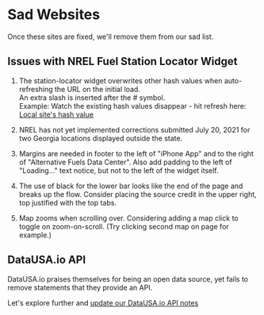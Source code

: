 # Sad Websites

Once these sites are fixed, we'll remove them from our sad list.

## Issues with NREL Fuel Station Locator Widget

1. The station-locator widget overwrites other hash values when auto-refreshing the URL on the initial load.  
An extra slash is inserted after the # symbol.  
Example: Watch the existing hash values disappear - hit refresh here:  <a href="../nrel/#show=vehicles">Local site's hash value</a>

2. NREL has not yet implemented corrections submitted July 20, 2021 for two Georgia locations displayed outside the state.

3. Margins are needed in footer to the left of "iPhone App" and to the right of "Alternative Fuels Data Center". Also add padding to the left of "Loading..." text notice, but not to the left of the widget itself.   

4. The use of black for the lower bar looks like the end of the page and breaks up the flow. Consider placing the source credit in the upper right, top justified with the top tabs.  

5. Map zooms when scrolling over. Considering adding a map click to toggle on zoom-on-scroll. (Try clicking second map on page for example.)

## DataUSA.io API

DataUSA.io praises themselves for being an open data source, yet fails to remove statements that they provide an API.

Let's explore further and [update our DataUSA.io API notes](/localsite/info/data/datausa)



